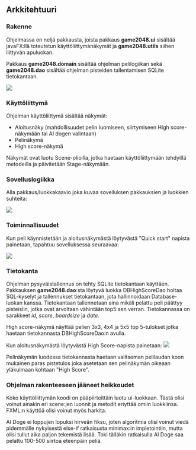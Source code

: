 ## Arkkitehtuuri
### Rakenne
Ohjelmassa on neljä pakkausta, joista pakkaus **game2048.ui** sisältää javaFX:llä toteutetun käyttöliittymänäkymät ja **game2048.utils** siihen liittyvän apuluokan. 

Pakkaus **game2048.domain** sisältää ohjelman pelilogiikan sekä **game2048.dao** sisältää ohjelman pisteiden tallentamisen SQLite tietokantaan.

<img src="https://i.ibb.co/f2YcPDB/Screen-Shot-2020-12-08-at-11-54-04.png">

### Käyttöliittymä
Ohjelman käyttöliittymä sisältää näkymät:
* Aloitusnäky (mahdollisuudet pelin luomiseen, siirtymiseen High score-näkymään tai AI dogen valintaan)
* Pelinäkymä
* High score-näkymä

Näkymät ovat luotu Scene-olioilla, jotka haetaan käyttöliittymään tehdyillä metodeilla ja päivitetään Stage-näkymään. 

### Sovelluslogiikka
Alla pakkaus/luokkakaavio joka kuvaa sovelluksen pakkauksien ja luokkien suhteita:

<img src= "https://i.ibb.co/1ZGPVBC/Screen-Shot-2020-12-08-at-12-18-46.png">

### Toiminnallisuudet 
Kun peli käynnistetään ja aloitusnäkymästä löytyvästä "Quick start" napista painetaan, tapahtuu sovelluksessa seuraavaa:

<img src= "https://i.ibb.co/f2dc5DQ/Screen-Shot-2020-11-28-at-16-39-45.png">

### Tietokanta
Ohjelman pysyväistallennus on tehty SQLite tietokantaan käyttäen. Pakkauksen **game2048.dao**:sta löytyvä luokka DBHighScoreDao hoitaa SQL-kyselyt ja tallennukset tietokantaan, jota hallinnoidaan Database-luokan kanssa. Tietokantaan tallennetaan aina mikäli pelattu peli päättyy pisteisiin, jotka ovat arvoltaan vähintään top5:sen verran. Tietokannassa on sarakkeet _id_, _score_, _boardsize_ ja _date_.

High score-näkymä näyttää pelien 3x3, 4x4 ja 5x5 top 5-tulokset jotka haetaan tietokannasta DBHighScoreDao:n avulla. 

Kun aloitusnäkymästä löytyvästä High Score-napista painetaan:
<img src= "https://github.com/eherra/ot-harjoitustyo/blob/main/dokumentaatio/kuvat/highScore.png">

Pelinäkymän luodessa tietokannasta haetaan valitseman pelilaudan koon mukainen paras pistetulos joka asetetaan sen pelinäkymän oikeaan yläkulmaan kohtaan "High Score". 

### Ohjelman rakenteeseen jääneet heikkoudet
Koko käyttöliittymän koodi on pääpiirteittäin luotu ui-luokkaan. Tästä olisi voinut ainakin eri scene:jen luonnit ja metodit eriyttää omiin luokkiinsa. FXML:n käyttöä olisi voinut myös harkita.

AI Doge ei loppujen lopuksi hirveän fiksu, joten algoritmia olisi voinut viedä pidemmälle nykyisestä else-if ratkaisusta minimax:in impletointiin, mutta olisi tullut aika paljon tekemistä lisää. Toki tälläkin ratkaisulla AI Doge saa pelattu 100-500 siirtoa eteenpäin peliä.

